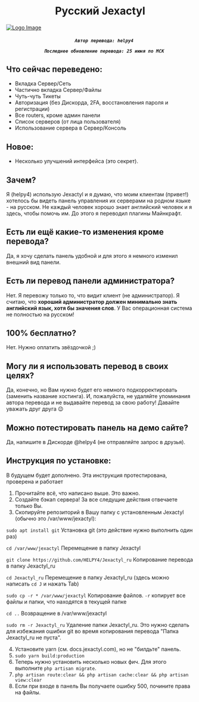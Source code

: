 <h1 align="center">Русский Jexactyl</h1>

[![Logo Image](https://cdn.discordapp.com/attachments/1238497742515601439/1253440389000724561/24.png?ex=6675dcd4&is=66748b54&hm=69271263a6023e12be36398e1bf07841efafd5cb4c4b2e096cfc8c41603bb076&)](https://)

<h5 align="center">
    <strong>

       Автор перевода: helpy4

       Последнее обновление перевода: 25 июня по МСК
   </strong>
</h5>

## Что сейчас переведено:

+ Вкладка Сервер/Сеть
+ Частично вкладка Сервер/Файлы
+ Чуть-чуть Тикеты
+ Авторизация (без Дискорда, 2FA, восстановления пароля и регистрации)
+ Все routers, кроме админ панели
+ Список серверов (от лица пользователя)
+ Использование сервера в Сервер/Консоль

## Новое:

+ Несколько улучшений интерфейса (это секрет).

## Зачем?
Я (helpy4) использую Jexactyl и я думаю, что моим клиентам (привет!) хотелось бы видеть панель управления их серверами на родном языке - на русском. Не каждый человек хорошо знает английский человек и я здесь, чтобы помочь им. До этого я переводил плагины Майнкрафт.

## Есть ли ещё какие-то изменения кроме перевода?
Да, я хочу сделать панель удобной и для этого я немного изменил внешний вид панели.

## Есть ли перевод панели администратора?
Нет. Я перевожу только то, что видит клиент (не администратор). Я считаю, что **хороший администратор должен минимально знать английский язык, хотя бы значения слов**. У Вас операционная система не полностью на русском!

## 100% бесплатно?
Нет. Нужно оплатить звёздочкой ;)

## Могу ли я использовать перевод в своих целях?
Да, конечно, но Вам нужно будет его немного подкорректировать (заменить название хостинга). И, пожалуйста, не удаляйте упоминания автора перевода и не выдавайте перевод за свою работу! Давайте уважать друг друга 😉

## Можно потестировать панель на демо сайте?
Да, напишите в Дискорде @helpy4 (не отправляйте запрос в друзья).

## Инструкция по установке:

В будущем будет дополнено. Эта инструкция протестирована, проверена и работает
1) Прочитайте всё, что написано выше. Это важно.
2) Создайте бэкап сервера! За все следущие действия отвечаете только Вы.
3) Скопируйте репозиторий в Вашу папку с установленным Jexactyl (обычно это /var/www/jexactyl):

`sudo apt install git` Установка git (это действие нужно выполнить один раз)

`cd /var/www/jexactyl` Перемещение в папку Jexactyl

`git clone https://github.com/HELPY4/Jexactyl_ru` Копирование перевода в папку Jexactyl_ru

`cd Jexactyl_ru` Перемещение в папку Jexactyl_ru (здесь можно написать `cd J` и нажать Tab)

`sudo cp -r * /var/www/jexactyl` Копирование файлов. `-r` копирует все файлы и папки, что находятся в текущей папке

`cd ..` Возвращение в /var/www/jexactyl

`sudo rm -r Jexactyl_ru` Удаление папки Jexactyl_ru. Это нужно сделать для избежания ошибки git во время копирования перевода "Папка Jexactyl_ru не пуста".

4) Установите yarn (см. docs.jexactyl.com), но не "билдьте" панель.
5) `sudo yarn build:production`
6) Теперь нужно установить несколько новых фич. Для этого выполните `php artisan migrate`.
7) ```php artisan route:clear && php artisan cache:clear && php artisan view:clear```
8) Если при входе в панель Вы получаете ошибку 500, почините права на файлы.